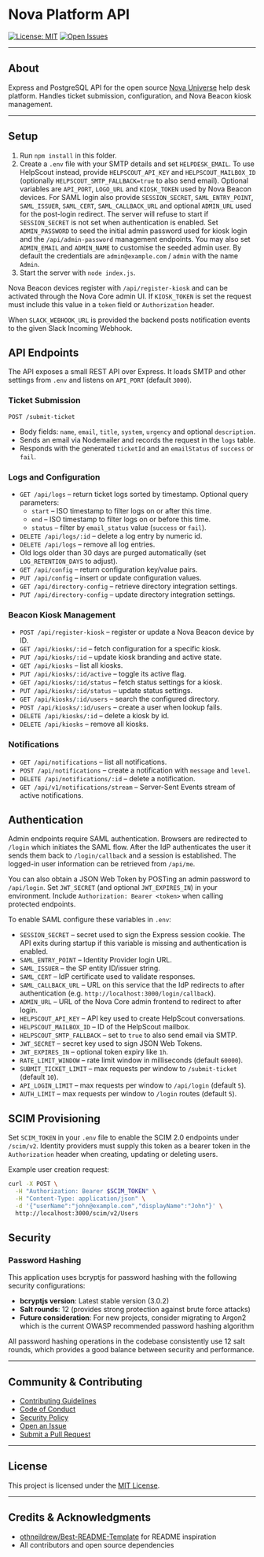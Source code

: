 # Nova Platform API

[![License: MIT](https://img.shields.io/badge/License-MIT-yellow.svg)](../LICENSE)
[![Open Issues](https://img.shields.io/github/issues/itristenx/nova-universe)](https://github.com/itristenx/nova-universe/issues)

---

## About

Express and PostgreSQL API for the open source [Nova Universe](../README.md) help desk platform. Handles ticket submission, configuration, and Nova Beacon kiosk management.

---

## Setup
1. Run `npm install` in this folder.
2. Create a `.env` file with your SMTP details and set `HELPDESK_EMAIL`.
   To use HelpScout instead, provide `HELPSCOUT_API_KEY` and
   `HELPSCOUT_MAILBOX_ID` (optionally `HELPSCOUT_SMTP_FALLBACK=true` to also
   send email). Optional variables are `API_PORT`, `LOGO_URL` and
   `KIOSK_TOKEN` used by Nova Beacon devices.
  For SAML login also provide `SESSION_SECRET`, `SAML_ENTRY_POINT`,
  `SAML_ISSUER`, `SAML_CERT`, `SAML_CALLBACK_URL` and optional
  `ADMIN_URL` used for the post-login redirect. The server will
  refuse to start if `SESSION_SECRET` is not set when authentication
  is enabled. Set `ADMIN_PASSWORD` to seed the initial admin password
  used for kiosk login and the `/api/admin-password` management
  endpoints. You may also set `ADMIN_EMAIL` and `ADMIN_NAME` to
  customise the seeded admin user. By default the credentials are
  `admin@example.com` / `admin` with the name `Admin`.
3. Start the server with `node index.js`.

Nova Beacon devices register with `/api/register-kiosk` and can be activated through the Nova Core admin UI.
If `KIOSK_TOKEN` is set the request must include this value in a `token` field
or `Authorization` header.

When `SLACK_WEBHOOK_URL` is provided the backend posts notification events to the given Slack Incoming Webhook.

## API Endpoints

The API exposes a small REST API over Express. It loads SMTP and other
settings from `.env` and listens on `API_PORT` (default `3000`).

### Ticket Submission

`POST /submit-ticket`

- Body fields: `name`, `email`, `title`, `system`, `urgency` and optional
  `description`.
- Sends an email via Nodemailer and records the request in the `logs` table.
- Responds with the generated `ticketId` and an `emailStatus` of `success` or
  `fail`.

### Logs and Configuration

- `GET /api/logs` – return ticket logs sorted by timestamp. Optional query
  parameters:
  - `start` – ISO timestamp to filter logs on or after this time.
  - `end` – ISO timestamp to filter logs on or before this time.
  - `status` – filter by `email_status` value (`success` or `fail`).
- `DELETE /api/logs/:id` – delete a log entry by numeric id.
- `DELETE /api/logs` – remove all log entries.
- Old logs older than 30 days are purged automatically (set `LOG_RETENTION_DAYS` to adjust).
- `GET /api/config` – return configuration key/value pairs.
- `PUT /api/config` – insert or update configuration values.
- `GET /api/directory-config` – retrieve directory integration settings.
- `PUT /api/directory-config` – update directory integration settings.

### Beacon Kiosk Management

- `POST /api/register-kiosk` – register or update a Nova Beacon device by ID.
- `GET /api/kiosks/:id` – fetch configuration for a specific kiosk.
- `PUT /api/kiosks/:id` – update kiosk branding and active state.
- `GET /api/kiosks` – list all kiosks.
- `PUT /api/kiosks/:id/active` – toggle its active flag.
- `GET /api/kiosks/:id/status` – fetch status settings for a kiosk.
- `PUT /api/kiosks/:id/status` – update status settings.
- `GET /api/kiosks/:id/users` – search the configured directory.
- `POST /api/kiosks/:id/users` – create a user when lookup fails.
- `DELETE /api/kiosks/:id` – delete a kiosk by id.
- `DELETE /api/kiosks` – remove all kiosks.

### Notifications

- `GET /api/notifications` – list all notifications.
- `POST /api/notifications` – create a notification with `message` and `level`.
- `DELETE /api/notifications/:id` – delete a notification.
- `GET /api/v1/notifications/stream` – Server-Sent Events stream of active notifications.

## Authentication

Admin endpoints require SAML authentication. Browsers are
redirected to `/login` which initiates the SAML flow. After the IdP
authenticates the user it sends them back to `/login/callback` and a
session is established. The logged-in user information can be
retrieved from `/api/me`.

You can also obtain a JSON Web Token by POSTing an admin password to
`/api/login`. Set `JWT_SECRET` (and optional `JWT_EXPIRES_IN`) in your
environment. Include `Authorization: Bearer <token>` when calling
protected endpoints.

To enable SAML configure these variables in `.env`:

- `SESSION_SECRET` – secret used to sign the Express session cookie. The API
  exits during startup if this variable is missing and authentication is
  enabled.
- `SAML_ENTRY_POINT` – Identity Provider login URL.
- `SAML_ISSUER` – the SP entity ID/issuer string.
- `SAML_CERT` – IdP certificate used to validate responses.
- `SAML_CALLBACK_URL` – URL on this service that the IdP
  redirects to after authentication (e.g. `http://localhost:3000/login/callback`).
- `ADMIN_URL` – URL of the Nova Core admin frontend to redirect to after login.
- `HELPSCOUT_API_KEY` – API key used to create HelpScout conversations.
- `HELPSCOUT_MAILBOX_ID` – ID of the HelpScout mailbox.
- `HELPSCOUT_SMTP_FALLBACK` – set to `true` to also send email via SMTP.
- `JWT_SECRET` – secret key used to sign JSON Web Tokens.
- `JWT_EXPIRES_IN` – optional token expiry like `1h`.
- `RATE_LIMIT_WINDOW` – rate limit window in milliseconds (default `60000`).
- `SUBMIT_TICKET_LIMIT` – max requests per window to `/submit-ticket` (default `10`).
- `API_LOGIN_LIMIT` – max requests per window to `/api/login` (default `5`).
- `AUTH_LIMIT` – max requests per window to `/login` routes (default `5`).

## SCIM Provisioning

Set `SCIM_TOKEN` in your `.env` file to enable the SCIM 2.0 endpoints under
`/scim/v2`. Identity providers must supply this token as a bearer token in the
`Authorization` header when creating, updating or deleting users.

Example user creation request:

```bash
curl -X POST \
  -H "Authorization: Bearer $SCIM_TOKEN" \
  -H "Content-Type: application/json" \
  -d '{"userName":"john@example.com","displayName":"John"}' \
  http://localhost:3000/scim/v2/Users
```

## Security

### Password Hashing

This application uses bcryptjs for password hashing with the following security configurations:

- **bcryptjs version**: Latest stable version (3.0.2)
- **Salt rounds**: 12 (provides strong protection against brute force attacks)
- **Future consideration**: For new projects, consider migrating to Argon2 which is the current OWASP recommended password hashing algorithm

All password hashing operations in the codebase consistently use 12 salt rounds, which provides a good balance between security and performance.

---

## Community & Contributing
- [Contributing Guidelines](../.github/CONTRIBUTING.md)
- [Code of Conduct](../.github/CODE_OF_CONDUCT.md)
- [Security Policy](../.github/SECURITY.md)
- [Open an Issue](https://github.com/itristenx/nova-universe/issues)
- [Submit a Pull Request](https://github.com/itristenx/nova-universe/pulls)

---

## License

This project is licensed under the [MIT License](../LICENSE).

---

## Credits & Acknowledgments
- [othneildrew/Best-README-Template](https://github.com/othneildrew/Best-README-Template) for README inspiration
- All contributors and open source dependencies
